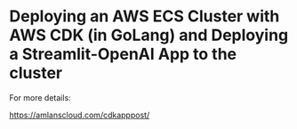 # Deploying an AWS ECS Cluster with AWS CDK (in GoLang) and Deploying a Streamlit-OpenAI App to the cluster  

For more details:   

https://amlanscloud.com/cdkapppost/